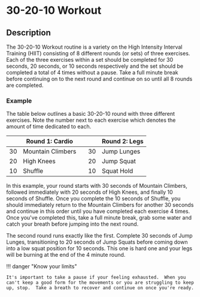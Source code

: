 # 30-20-10 Workout

## Description

The 30-20-10 Workout routine is a variety on the High Intensity Interval Training (HIIT) consisting of 8 different rounds (or sets) of three exercises.  Each of the three exercises within a set should be completed for 30 seconds, 20 seconds, or 10 seconds respectively and the set should be completed a total of 4 times without a pause.  Take a full minute break before continuing on to the next round and continue on so until all 8 rounds are completed.

### Example

The table below outlines a basic 30-20-10 round with three different exercises.  Note the number next to each exercise which denotes the amount of time dedicated to each.

|    |  Round 1: Cardio |    |    |  Round 2: Legs |
|----|------------------|----|----|----------------|
| 30 | Mountain Climbers |   | 30 | Jump Lunges    |
| 20 | High Knees       |    | 20 | Jump Squat     |
| 10 | Shuffle          |    | 10 | Squat Hold     |

In this example, your round starts with 30 seconds of Mountain Climbers, followed immediately with 20 seconds of High Knees, and finally 10 seconds of Shuffle.  Once you complete the 10 seconds of Shuffle, you should immediately return to the Mountain Climbers for another 30 seconds and continue in this order until you have completed each exercise 4 times.  Once you've completed this, take a full minute break, grab some water and catch your breath before jumping into the next round.  

The second round runs exactly like the first.  Complete 30 seconds of Jump Lunges, transitioning to 20 seconds of Jump Squats before coming down into a low squat position for 10 seconds.  This one is hard one and your legs will be burning at the end of the 4 minute round.

!!! danger "Know your limits"

    It's important to take a pause if your feeling exhausted.  When you can't keep a good form for the movements or you are struggling to keep up, stop.  Take a breath to recover and continue on once you're ready.